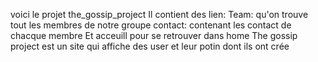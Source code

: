 voici le projet the_gossip_project
Il contient des lien:
 Team: qu'on trouve tout les membres de notre groupe
 contact: contenant les contact de chacque membre
 Et acceuill pour se retrouver dans home 
The gossip project est un site qui affiche des user et leur potin dont ils ont crée